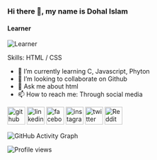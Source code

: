 ### Hi there 👋, my name is Dohal Islam
#### Learner
![Learner](https://media-exp1.licdn.com/dms/image/C4E16AQG7_rCYEg-C8g/profile-displaybackgroundimage-shrink_350_1400/0/1663393557189?e=1674691200&v=beta&t=3js1of0fr4UIro-8vCcp4oaixYBQ4NSftNhZIJaM6LQ)


Skills:  HTML / CSS

- 🌱 I’m currently learning C, Javascript, Phyton 
- 👯 I’m looking to collaborate on Github 
- 💬 Ask me about html 
- 📫 How to reach me: Through social media 


[<img src='https://cdn.jsdelivr.net/npm/simple-icons@3.0.1/icons/github.svg' alt='github' height='40'>](https://github.com/dohalislam)  [<img src='https://cdn.jsdelivr.net/npm/simple-icons@3.0.1/icons/linkedin.svg' alt='linkedin' height='40'>](https://www.linkedin.com/in/dohal-islam-479682250//)  [<img src='https://cdn.jsdelivr.net/npm/simple-icons@3.0.1/icons/facebook.svg' alt='facebook' height='40'>](https://www.facebook.com/dohal.islam.88)  [<img src='https://cdn.jsdelivr.net/npm/simple-icons@3.0.1/icons/instagram.svg' alt='instagram' height='40'>](https://www.instagram.com/dohalislam88/)  [<img src='https://cdn.jsdelivr.net/npm/simple-icons@3.0.1/icons/twitter.svg' alt='twitter' height='40'>](https://twitter.com/dohal_islam)  [<img src='https://cdn.jsdelivr.net/npm/simple-icons@3.0.1/icons/reddit.svg' alt='Reddit' height='40'>](https://www.reddit.com/user/dohal_islam_88)  

![GitHub Activity Graph](https://activity-graph.herokuapp.com/graph?username=dohalislam)  

![Profile views](https://gpvc.arturio.dev/dohalislam)  
